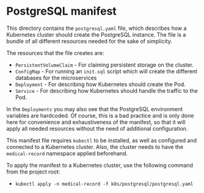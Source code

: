 # PostgreSQL manifest
This directory contains the `postgresql.yaml` file, which describes how a Kubernetes cluster should create the
PostgreSQL instance. The file is a bundle of all different resources needed for the sake of simplicity.

The resources that the file creates are:
  - `PersistentVolumeClaim` - For claiming persistent storage on the cluster.
  - `ConfigMap` - For running an `init.sql` script which will create the different databases for the microservices
  - `Deployment` - For describing how Kubernetes should create the Pod.
  - `Service` - For describing how Kubernetes should handle the traffic to the Pod.

In the `Deployments` you may also see that the PostgreSQL environment variables are hardcoded. Of course, this is a bad
practice and is only done here for convenience and exhaustiveness of the manifest, so that it will apply all needed
resources without the need of additional configuration.

This manifest file requires `kubectl` to be installed, as well as configured and connected to a Kubernetes cluster. Also,
the cluster needs to have the `medical-record` namespace applied beforehand.

To apply the manifest to a Kubernetes cluster, use the following command from the project root:
  - `kubectl apply -n medical-record -f k8s/postgresql/postgresql.yaml`